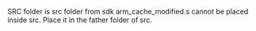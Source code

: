 SRC folder is src folder from sdk
arm_cache_modified.s cannot be placed inside src. Place it in the father folder of src.
